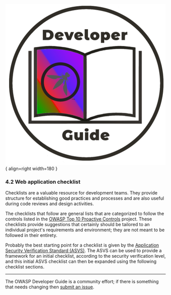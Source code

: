![Developer guide logo](../../assets/images/dg_logo_bbd.png "OWASP Developer Guide"){ align=right width=180 }

### 4.2 Web application checklist

Checklists are a valuable resource for development teams.
They provide structure for establishing good practices and processes
and are also useful during code reviews and design activities.

The checklists that follow are general lists that are categorized to follow the controls listed in the
[OWASP Top 10 Proactive Controls][proactive10] project.
These checklists provide suggestions that certainly should be tailored to
an individual project's requirements and environment; they are not meant to be followed in their entirety.

Probably the best starting point for a checklist is given by the [Application Security Verification Standard (ASVS)][asvs].
The ASVS can be used to provide a framework for an initial checklist, according to the security verification level,
and this initial ASVS checklist can then be expanded using the following checklist sections.

----

The OWASP Developer Guide is a community effort; if there is something that needs changing then [submit an issue][issue0602].

[asvs]: https://owasp.org/www-project-application-security-verification-standard/
[issue0602]: https://github.com/OWASP/DevGuide/issues/new?labels=enhancement&template=request.md&title=Update:%2004-design/02-web-app-checklist/00-toc
[proactive10]: https://owasp.org/www-project-proactive-controls/
